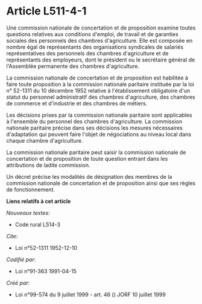 # Article L511-4-1

Une commission nationale de concertation et de proposition examine toutes questions relatives aux conditions d'emploi, de
travail et de garanties sociales des personnels des chambres d'agriculture. Elle est composée en nombre égal de représentants
des organisations syndicales de salariés représentatives des personnels des chambres d'agriculture et de représentants des
employeurs, dont le président ou le secrétaire général de l'Assemblée permanente des chambres d'agriculture.

La commission nationale de concertation et de proposition est habilitée à faire toute proposition à la commission nationale
paritaire instituée par la loi n° 52-1311 du 10 décembre 1952 relative à l'établissement obligatoire d'un statut du personnel
administratif des chambres d'agriculture, des chambres de commerce et d'industrie et des chambres de métiers.

Les décisions prises par la commission nationale paritaire sont applicables à l'ensemble du personnel des chambres
d'agriculture. La commission nationale paritaire précise dans ses décisions les mesures nécessaires d'adaptation qui peuvent
faire l'objet de négociations au niveau local dans chaque chambre d'agriculture.

La commission nationale paritaire peut saisir la commission nationale de concertation et de proposition de toute question
entrant dans les attributions de ladite commission.

Un décret précise les modalités de désignation des membres de la commission nationale de concertation et de proposition ainsi
que ses règles de fonctionnement.

**Liens relatifs à cet article**

_Nouveaux textes_:

  - Code rural L514-3

_Cite_:

  - Loi n°52-1311 1952-12-10

_Codifié par_:

  - Loi n°91-363 1991-04-15

_Créé par_:

  - Loi n°99-574 du 9 juillet 1999 - art. 46 () JORF 10 juillet 1999
